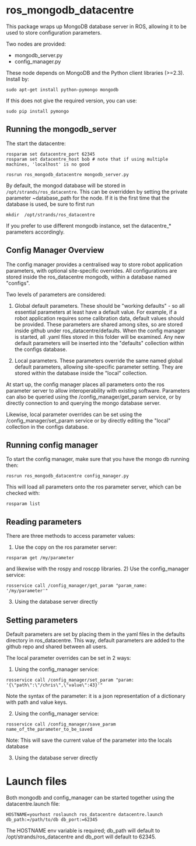 ros_mongodb_datacentre
==================

This package wraps up MongoDB database server in ROS, allowing it to be used to store configuration parameters.

Two nodes are provided:
- mongodb_server.py
- config_manager.py

These node depends on MongoDB and the Python client libraries (>=2.3). Install by:

```
sudo apt-get install python-pymongo mongodb
```
If this does not give the required version, you can use:

```
sudo pip install pymongo
```

Running the mongodb_server
--------------------------
The start the datacentre:

```
rosparam set datacentre_port 62345
rosparam set datacentre_host bob # note that if using multiple machines, 'localhost' is no good

rosrun ros_mongodb_datacentre mongodb_server.py
```

By default, the mongod database will be stored in `/opt/strands/ros_datacentre`. This can be overridden by setting the private parameter ~database_path for the node. If it is the first time that the database is used, be sure to first run

```mkdir  /opt/strands/ros_datacentre``` 

If you prefer to use different mongodb instance, set the datacentre_* parameters accordingly.



Config Manager Overview
-----------------------

The config manager provides a centralised way to store robot application parameters, with optional site-specific overrides. All configurations are stored inside the ros_datacentre mongodb, within a database named "configs". 

Two levels of parameters are considered:

1) Global default parameters. 
These should be "working defaults" - so all essential parameters at least have a default value. For example, if a robot application requires some calibration data, default values should be provided.
These parameters are shared among sites, so are stored inside github under ros_datacentre/defaults. When the config manager is started, all .yaml files stored in this folder will be examined. Any new default parameters will be inserted into the "defaults" collection within the configs database.

2) Local parameters.
These parameters override the same named  global default parameters, allowing site-specific parameter setting. They are stored within the database inside the "local" collection.

At start up, the config manager places all parameters onto the ros parameter server to allow interoperability with existing software. Parameters can also be queried using the /config_manager/get_param service, or by directly connection to and querying the mongo database server.

Likewise, local parameter overrides can be set using the /config_manager/set_param service or by directly editing the "local" collection in the configs database.


Running config manager
----------------------

To start the config manager, make sure that you have the mongo db running then:


```
rosrun ros_mongodb_datacentre config_manager.py
```

This will load all parameters onto the ros parameter server, which can be checked with:
```
rosparam list
```




Reading parameters
------------------

There are three methods to access parameter values:
1) Use the copy on the ros parameter server:
```
rosparam get /my/parameter
```
and likewise with the rospy and roscpp libraries.
2) Use the config_manager service:
```
rosservice call /config_manager/get_param "param_name: '/my/parameter'" 
```
3) Using the database server directly


Setting parameters
------------------
Default parameters are set by placing them in the yaml files in the defaults directory in ros_datacentre. This way, default parameters are added to the github repo and shared between all users.

The local parameter overrides can be set in 2 ways:
1) Using the config_manager service:
```
rosservice call /config_manager/set_param "param: '{\"path\":\"/chris\",\"value\":43}'" 
```

Note the syntax of the parameter: it is a json representation of a dictionary with path and value keys.

2) Using the config_manager service:
```
rosservice call /config_manager/save_param name_of_the_parameter_to_be_saved
```
Note: This will save the current value of the parameter into the locals database

3) Using the database server directly


Launch files
============
Both mongodb and config_manager can be started together using the datacentre.launch file:

```
HOSTNAME=yourhost roslaunch ros_datacentre datacentre.launch db_path:=/path/to/db db_port:=62345
```

The HOSTNAME env variable is required; db_path will default to /opt/strands/ros_datacentre and db_port will default to 62345. 

